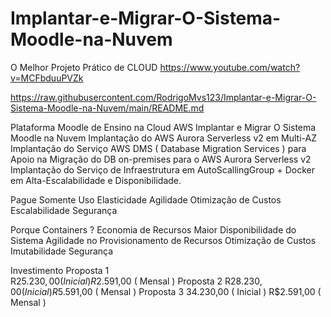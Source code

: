# Implantar-e-Migrar-O-Sistema-Moodle-na-Nuvem

O Melhor Projeto Prático de CLOUD
https://www.youtube.com/watch?v=MCFbduuPVZk

https://raw.githubusercontent.com/RodrigoMvs123/Implantar-e-Migrar-O-Sistema-Moodle-na-Nuvem/main/README.md



Plataforma Moodle de Ensino na Cloud AWS 
Implantar e Migrar O Sistema Moodle na Nuvem 
Implantação do AWS Aurora Serverless v2 em Multi-AZ
Implantação do Serviço AWS DMS ( Database Migration Services ) para Apoio na Migração do DB on-premises para o AWS Aurora Serverless v2
Implantação do Serviço de Infraestrutura em AutoScallingGroup + Docker em Alta-Escalabilidade e Disponibilidade. 



Pague Somente Uso 
Elasticidade 
Agilidade 
Otimização de Custos 
Escalabilidade 
Segurança

Porque Containers ? 
Economia de Recursos 
Maior Disponibilidade do Sistema
Agilidade no Provisionamento de Recursos 
Otimização de Custos 
Imutabilidade 
Segurança

Investimento
Proposta 1  
R$25.230,00 ( Inicial ) 
R$2.591,00 ( Mensal ) 
Proposta 2 
R$28.230,00 ( Inicial ) 
R$5.591,00 ( Mensal ) 
Proposta 3 
34.230,00 ( Inicial ) 
R$2.591,00 ( Mensal ) 



